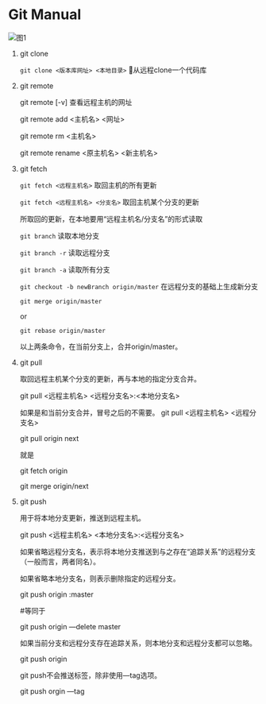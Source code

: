 # Git Manual

![图1](http://onq7gdyen.bkt.clouddn.com/bg2014061202.jpg)

1. git clone

   `git clone <版本库网址> <本地目录>` 从远程clone一个代码库

2. git remote

   git remote [-v]  查看远程主机的网址

   git remote add <主机名> <网址>

   git remote rm <主机名>

   git remote rename <原主机名> <新主机名>

3. git fetch

   `git fetch <远程主机名>`  取回主机的所有更新

   `git fetch <远程主机名> <分支名>`  取回主机某个分支的更新

   所取回的更新，在本地要用“远程主机名/分支名”的形式读取

   `git branch` 读取本地分支

   `git branch -r` 读取远程分支

   `git branch -a` 读取所有分支

   `git checkout -b newBranch origin/master`   在远程分支的基础上生成新分支

   `git merge origin/master`

   or

   `git rebase origin/master`

   以上两条命令，在当前分支上，合并origin/master。

4. git pull

   取回远程主机某个分支的更新，再与本地的指定分支合并。

   git pull <远程主机名> <远程分支名>:<本地分支名> 

   如果是和当前分支合并，冒号之后的不需要。 git pull <远程主机名> <远程分支名>

   git pull origin next

   就是

   git fetch origin

   git merge origin/next

5. git push

   用于将本地分支更新，推送到远程主机。

   git push <远程主机名> <本地分支名>:<远程分支名>

   如果省略远程分支名，表示将本地分支推送到与之存在“追踪关系”的远程分支（一般而言，两者同名）。

   如果省略本地分支名，则表示删除指定的远程分支。

   git push origin :master

   \#等同于

   git push origin —delete master

   如果当前分支和远程分支存在追踪关系，则本地分支和远程分支都可以忽略。

   git push origin

   git push不会推送标签，除非使用—tag选项。

   git push orgin —tag

   ​

   ​

   ​

   ​

   ​